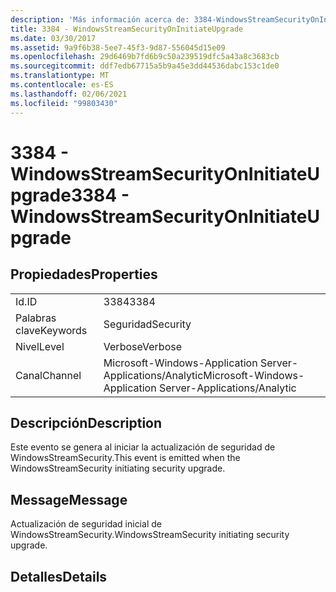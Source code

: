 ```yaml
---
description: 'Más información acerca de: 3384-WindowsStreamSecurityOnInitiateUpgrade'
title: 3384 - WindowsStreamSecurityOnInitiateUpgrade
ms.date: 03/30/2017
ms.assetid: 9a9f6b38-5ee7-45f3-9d87-556045d15e09
ms.openlocfilehash: 29d6469b7fd6b9c50a239519dfc5a43a8c3683cb
ms.sourcegitcommit: ddf7edb67715a5b9a45e3dd44536dabc153c1de0
ms.translationtype: MT
ms.contentlocale: es-ES
ms.lasthandoff: 02/06/2021
ms.locfileid: "99803430"
---
```

# <a name="3384---windowsstreamsecurityoninitiateupgrade"></a><span data-ttu-id="012eb-103">3384 - WindowsStreamSecurityOnInitiateUpgrade</span><span class="sxs-lookup"><span data-stu-id="012eb-103">3384 - WindowsStreamSecurityOnInitiateUpgrade</span></span>

## <a name="properties"></a><span data-ttu-id="012eb-104">Propiedades</span><span class="sxs-lookup"><span data-stu-id="012eb-104">Properties</span></span>  
  
|||  
|-|-|  
|<span data-ttu-id="012eb-105">Id.</span><span class="sxs-lookup"><span data-stu-id="012eb-105">ID</span></span>|<span data-ttu-id="012eb-106">3384</span><span class="sxs-lookup"><span data-stu-id="012eb-106">3384</span></span>|  
|<span data-ttu-id="012eb-107">Palabras clave</span><span class="sxs-lookup"><span data-stu-id="012eb-107">Keywords</span></span>|<span data-ttu-id="012eb-108">Seguridad</span><span class="sxs-lookup"><span data-stu-id="012eb-108">Security</span></span>|  
|<span data-ttu-id="012eb-109">Nivel</span><span class="sxs-lookup"><span data-stu-id="012eb-109">Level</span></span>|<span data-ttu-id="012eb-110">Verbose</span><span class="sxs-lookup"><span data-stu-id="012eb-110">Verbose</span></span>|  
|<span data-ttu-id="012eb-111">Canal</span><span class="sxs-lookup"><span data-stu-id="012eb-111">Channel</span></span>|<span data-ttu-id="012eb-112">Microsoft-Windows-Application Server-Applications/Analytic</span><span class="sxs-lookup"><span data-stu-id="012eb-112">Microsoft-Windows-Application Server-Applications/Analytic</span></span>|  
  
## <a name="description"></a><span data-ttu-id="012eb-113">Descripción</span><span class="sxs-lookup"><span data-stu-id="012eb-113">Description</span></span>  

 <span data-ttu-id="012eb-114">Este evento se genera al iniciar la actualización de seguridad de WindowsStreamSecurity.</span><span class="sxs-lookup"><span data-stu-id="012eb-114">This event is emitted when the WindowsStreamSecurity initiating security upgrade.</span></span>  
  
## <a name="message"></a><span data-ttu-id="012eb-115">Message</span><span class="sxs-lookup"><span data-stu-id="012eb-115">Message</span></span>  

 <span data-ttu-id="012eb-116">Actualización de seguridad inicial de WindowsStreamSecurity.</span><span class="sxs-lookup"><span data-stu-id="012eb-116">WindowsStreamSecurity initiating security upgrade.</span></span>  
  
## <a name="details"></a><span data-ttu-id="012eb-117">Detalles</span><span class="sxs-lookup"><span data-stu-id="012eb-117">Details</span></span>
